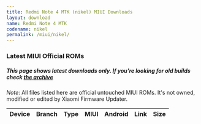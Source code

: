 ```yaml
---
title: Redmi Note 4 MTK (nikel) MIUI Downloads
layout: download
name: Redmi Note 4 MTK
codename: nikel
permalink: /miui/nikel/
---
```

### Latest MIUI Official ROMs
##### This page shows latest downloads only. If you're looking for old builds check [the archive](/archive/miui/nikel/)
*Note*: All files listed here are official untouched MIUI ROMs. It's not owned, modified or edited by Xiaomi Firmware Updater.


<div class="table-responsive-md" id="table-wrapper">
<table id="firmware" class="compact table table-striped table-hover table-sm">
    <thead class="thead-dark">
        <tr>
            <th>Device</th>
            <th>Branch</th>
            <th>Type</th>
            <th>MIUI</th>
            <th>Android</th>
            <th>Link</th>
            <th>Size</th>
        </tr>
    </thead>
    <script>loadMiuiDownloads('nikel')</script>
</table>
</div>


